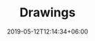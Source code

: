 ---
title: "Drawings"
date: 2019-05-12T12:14:34+06:00
description: "This is meta description."
type: "post"
---